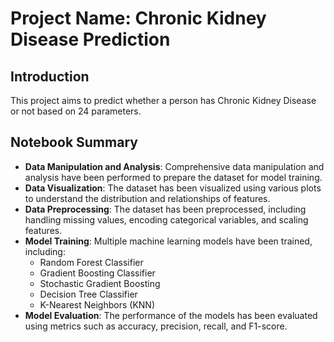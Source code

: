 # Project Name: Chronic Kidney Disease Prediction

## Introduction

This project aims to predict whether a person has Chronic Kidney Disease or not based on 24 parameters.

## Notebook Summary

- **Data Manipulation and Analysis**: Comprehensive data manipulation and analysis have been performed to prepare the dataset for model training.
- **Data Visualization**: The dataset has been visualized using various plots to understand the distribution and relationships of features.
- **Data Preprocessing**: The dataset has been preprocessed, including handling missing values, encoding categorical variables, and scaling features.
- **Model Training**: Multiple machine learning models have been trained, including:
  - Random Forest Classifier
  - Gradient Boosting Classifier
  - Stochastic Gradient Boosting
  - Decision Tree Classifier
  - K-Nearest Neighbors (KNN)
- **Model Evaluation**: The performance of the models has been evaluated using metrics such as accuracy, precision, recall, and F1-score.
